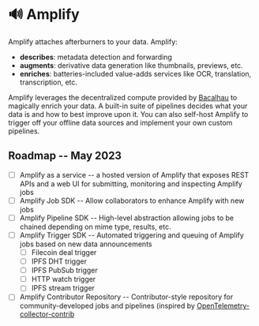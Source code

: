 # 🔊 Amplify

Amplify attaches afterburners to your data. Amplify:

* **describes**: metadata detection and forwarding
* **augments**: derivative data generation like thumbnails, previews, etc. 
* **enriches**: batteries-included value-adds services like OCR, translation, transcription, etc.

Amplify leverages the decentralized compute provided by [Bacalhau](https://bacalhau.org) to magically enrich your data. A built-in suite of pipelines decides what your data is and how to best improve upon it. You can also self-host Amplify to trigger off your offline data sources and implement your own custom pipelines.

## Roadmap -- May 2023

* [ ] Amplify as a service -- a hosted version of Amplify that exposes REST APIs and a web UI for submitting, monitoring and inspecting Amplify jobs
* [ ] Amplify Job SDK -- Allow collaborators to enhance Amplify with new jobs
* [ ] Amplify Pipeline SDK -- High-level abstraction allowing jobs to be chained depending on mime type, results, etc.
* [ ] Amplify Trigger SDK -- Automated triggering and queuing of Amplify jobs based on new data announcements
    * [ ] Filecoin deal trigger
    * [ ] IPFS DHT trigger
    * [ ] IPFS PubSub trigger
    * [ ] HTTP watch trigger
    * [ ] IPFS stream trigger
* [ ] Amplify Contributor Repository -- Contributor-style repository for community-developed jobs and pipelines (inspired by [OpenTelemetry-collector-contrib](https://github.com/open-telemetry/opentelemetry-collector-contrib)
